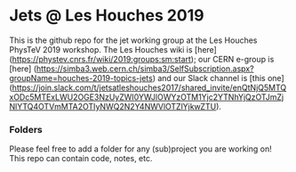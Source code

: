 # Jets @ Les Houches 2019

This is the github repo for the jet working group at the Les Houches PhysTeV 2019 workshop.  The Les Houches wiki is [here] (https://phystev.cnrs.fr/wiki/2019:groups:sm:start); our CERN e-group is [here] (https://simba3.web.cern.ch/simba3/SelfSubscription.aspx?groupName=houches-2019-topics-jets) and our Slack channel is [this one] (https://join.slack.com/t/jetsatleshouches2017/shared_invite/enQtNjQ5MTQxODc5MTExLWU2OGE3NzUyZWI0YWJlOWYzOTM1Yjc2YTNhYjQzOTJmZjNlYTQ4OTVmMTA2OTIyNWQ2N2Y4NWVlOTZlYjkwZTU).

### Folders

Please feel free to add a folder for any (sub)project you are working on!  This repo can contain code, notes, etc.

